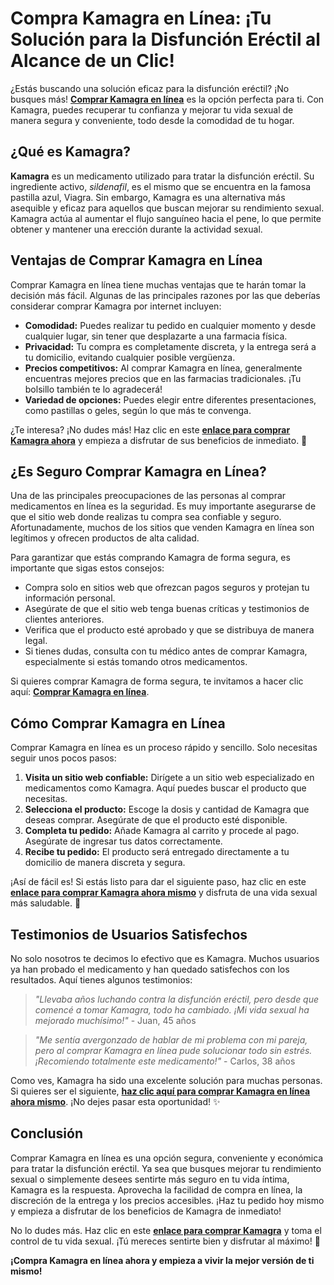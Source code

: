 # Compra Kamagra en Línea: ¡Tu Solución para la Disfunción Eréctil al Alcance de un Clic!

¿Estás buscando una solución eficaz para la disfunción eréctil? ¡No busques más! **[Comprar Kamagra en línea](https://tinyurl.com/buykamagrabestprice)** es la opción perfecta para ti. Con Kamagra, puedes recuperar tu confianza y mejorar tu vida sexual de manera segura y conveniente, todo desde la comodidad de tu hogar.

## ¿Qué es Kamagra?

**Kamagra** es un medicamento utilizado para tratar la disfunción eréctil. Su ingrediente activo, _sildenafil_, es el mismo que se encuentra en la famosa pastilla azul, Viagra. Sin embargo, Kamagra es una alternativa más asequible y eficaz para aquellos que buscan mejorar su rendimiento sexual. Kamagra actúa al aumentar el flujo sanguíneo hacia el pene, lo que permite obtener y mantener una erección durante la actividad sexual.

## Ventajas de Comprar Kamagra en Línea

Comprar Kamagra en línea tiene muchas ventajas que te harán tomar la decisión más fácil. Algunas de las principales razones por las que deberías considerar comprar Kamagra por internet incluyen:

- **Comodidad:** Puedes realizar tu pedido en cualquier momento y desde cualquier lugar, sin tener que desplazarte a una farmacia física.
- **Privacidad:** Tu compra es completamente discreta, y la entrega será a tu domicilio, evitando cualquier posible vergüenza.
- **Precios competitivos:** Al comprar Kamagra en línea, generalmente encuentras mejores precios que en las farmacias tradicionales. ¡Tu bolsillo también te lo agradecerá!
- **Variedad de opciones:** Puedes elegir entre diferentes presentaciones, como pastillas o geles, según lo que más te convenga.

¿Te interesa? ¡No dudes más! Haz clic en este [**enlace para comprar Kamagra ahora**](https://tinyurl.com/buykamagrabestprice) y empieza a disfrutar de sus beneficios de inmediato. 💊

## ¿Es Seguro Comprar Kamagra en Línea?

Una de las principales preocupaciones de las personas al comprar medicamentos en línea es la seguridad. Es muy importante asegurarse de que el sitio web donde realizas tu compra sea confiable y seguro. Afortunadamente, muchos de los sitios que venden Kamagra en línea son legítimos y ofrecen productos de alta calidad.

Para garantizar que estás comprando Kamagra de forma segura, es importante que sigas estos consejos:

- Compra solo en sitios web que ofrezcan pagos seguros y protejan tu información personal.
- Asegúrate de que el sitio web tenga buenas críticas y testimonios de clientes anteriores.
- Verifica que el producto esté aprobado y que se distribuya de manera legal.
- Si tienes dudas, consulta con tu médico antes de comprar Kamagra, especialmente si estás tomando otros medicamentos.

Si quieres comprar Kamagra de forma segura, te invitamos a hacer clic aquí: [**Comprar Kamagra en línea**](https://tinyurl.com/buykamagrabestprice).

## Cómo Comprar Kamagra en Línea

Comprar Kamagra en línea es un proceso rápido y sencillo. Solo necesitas seguir unos pocos pasos:

1. **Visita un sitio web confiable:** Dirígete a un sitio web especializado en medicamentos como Kamagra. Aquí puedes buscar el producto que necesitas.
2. **Selecciona el producto:** Escoge la dosis y cantidad de Kamagra que deseas comprar. Asegúrate de que el producto esté disponible.
3. **Completa tu pedido:** Añade Kamagra al carrito y procede al pago. Asegúrate de ingresar tus datos correctamente.
4. **Recibe tu pedido:** El producto será entregado directamente a tu domicilio de manera discreta y segura.

¡Así de fácil es! Si estás listo para dar el siguiente paso, haz clic en este [**enlace para comprar Kamagra ahora mismo**](https://tinyurl.com/buykamagrabestprice) y disfruta de una vida sexual más saludable. 🚀

## Testimonios de Usuarios Satisfechos

No solo nosotros te decimos lo efectivo que es Kamagra. Muchos usuarios ya han probado el medicamento y han quedado satisfechos con los resultados. Aquí tienes algunos testimonios:

> _"Llevaba años luchando contra la disfunción eréctil, pero desde que comencé a tomar Kamagra, todo ha cambiado. ¡Mi vida sexual ha mejorado muchísimo!"_ - Juan, 45 años

> _"Me sentía avergonzado de hablar de mi problema con mi pareja, pero al comprar Kamagra en línea pude solucionar todo sin estrés. ¡Recomiendo totalmente este medicamento!"_ - Carlos, 38 años

Como ves, Kamagra ha sido una excelente solución para muchas personas. Si quieres ser el siguiente, [**haz clic aquí para comprar Kamagra en línea ahora mismo**](https://tinyurl.com/buykamagrabestprice). ¡No dejes pasar esta oportunidad! ✨

## Conclusión

Comprar Kamagra en línea es una opción segura, conveniente y económica para tratar la disfunción eréctil. Ya sea que busques mejorar tu rendimiento sexual o simplemente desees sentirte más seguro en tu vida íntima, Kamagra es la respuesta. Aprovecha la facilidad de compra en línea, la discreción de la entrega y los precios accesibles. ¡Haz tu pedido hoy mismo y empieza a disfrutar de los beneficios de Kamagra de inmediato!

No lo dudes más. Haz clic en este [**enlace para comprar Kamagra**](https://tinyurl.com/buykamagrabestprice) y toma el control de tu vida sexual. ¡Tú mereces sentirte bien y disfrutar al máximo! 💙

**¡Compra Kamagra en línea ahora y empieza a vivir la mejor versión de ti mismo!**
